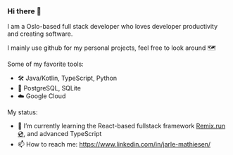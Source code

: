 ### Hi there 👋

I am a Oslo-based full stack developer who loves developer productivity and creating software.

I mainly use github for my personal projects, feel free to look around 🗺️

Some of my favorite tools:

- 🛠️ Java/Kotlin, TypeScript, Python
- 💾 PostgreSQL, SQLite
- ☁️ Google Cloud

My status:

- 🌱 I’m currently learning the React-based fullstack framework [Remix.run 💿](https://remix.run), and advanced TypeScript
- 📫 How to reach me: https://www.linkedin.com/in/jarle-mathiesen/
